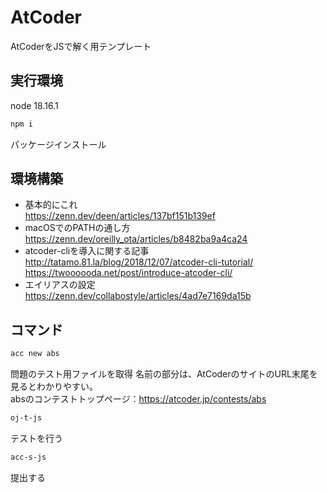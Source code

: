 # AtCoder

AtCoderをJSで解く用テンプレート

## 実行環境

node 18.16.1

```bash
npm i
```
パッケージインストール

## 環境構築

- 基本的にこれ<br>
  https://zenn.dev/deen/articles/137bf151b139ef
- macOSでのPATHの通し方<br>
  https://zenn.dev/oreilly_ota/articles/b8482ba9a4ca24
- atcoder-cliを導入に関する記事<br>
  http://tatamo.81.la/blog/2018/12/07/atcoder-cli-tutorial/<br>
  https://twoooooda.net/post/introduce-atcoder-cli/
- エイリアスの設定<br>
  https://zenn.dev/collabostyle/articles/4ad7e7169da15b

## コマンド

```bash
acc new abs
```

問題のテスト用ファイルを取得
名前の部分は、AtCoderのサイトのURL末尾を見るとわかりやすい。<br>
absのコンテストトップページ：https://atcoder.jp/contests/abs

```bash
oj-t-js
```

テストを行う

```bash
acc-s-js
```

提出する
